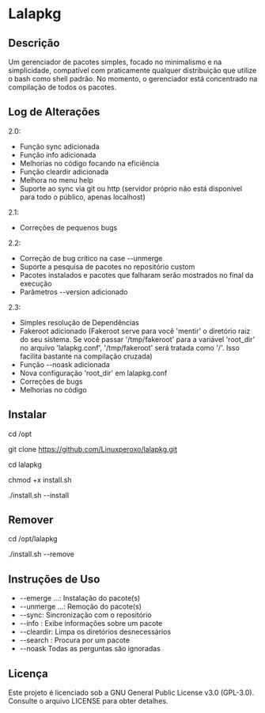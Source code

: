 # Lalapkg

## Descrição

Um gerenciador de pacotes simples, focado no minimalismo e na simplicidade, compatível com praticamente qualquer distribuição que utilize o bash como shell padrão. No momento, o gerenciador está concentrado na compilação de todos os pacotes.

## Log de Alterações

2.0:
- Função sync adicionada
- Função info adicionada
- Melhorias no código focando na eficiência
- Função cleardir adicionada
- Melhora no menu help
- Suporte ao sync via git ou http (servidor próprio não está disponível para todo o público, apenas localhost)

2.1:
- Correções de pequenos bugs

2.2:
- Correção de bug crítico na case --unmerge
- Suporte a pesquisa de pacotes no repositório custom
- Pacotes instalados e pacotes que falharam serão mostrados no final da execução
- Parâmetros --version adicionado

2.3:
- Simples resolução de Dependências
- Fakeroot adicionado (Fakeroot serve para você 'mentir' o
  diretório raiz do seu sistema. Se você passar '/tmp/fakeroot'
  para a variável 'root_dir' no arquivo 'lalapkg.conf', '/tmp/fakeroot'
  será tratada como '/'. Isso facilita bastante na compilação cruzada)
- Função --noask adicionada
- Nova configuração 'root_dir' em lalapkg.conf
- Correções de bugs
- Melhorias no código

## Instalar

cd /opt

git clone https://github.com/Linuxperoxo/lalapkg.git

cd lalapkg

chmod +x install.sh

./install.sh --install

## Remover

cd /opt/lalapkg

./install.sh --remove

## Instruções de Uso

- --emerge <pacote1> <pacote2> ...: Instalação do pacote(s)
- --unmerge <pacote1> <pacote2> ...: Remoção do pacote(s)
- --sync: Sincronização com o repositório
- --info <pacote>: Exibe informações sobre um pacote
- --cleardir: Limpa os diretórios desnecessários
- --search <pacote>: Procura por um pacote
- --noask Todas as perguntas são ignoradas

## Licença

Este projeto é licenciado sob a GNU General Public License v3.0 (GPL-3.0). Consulte o arquivo LICENSE para obter detalhes.

